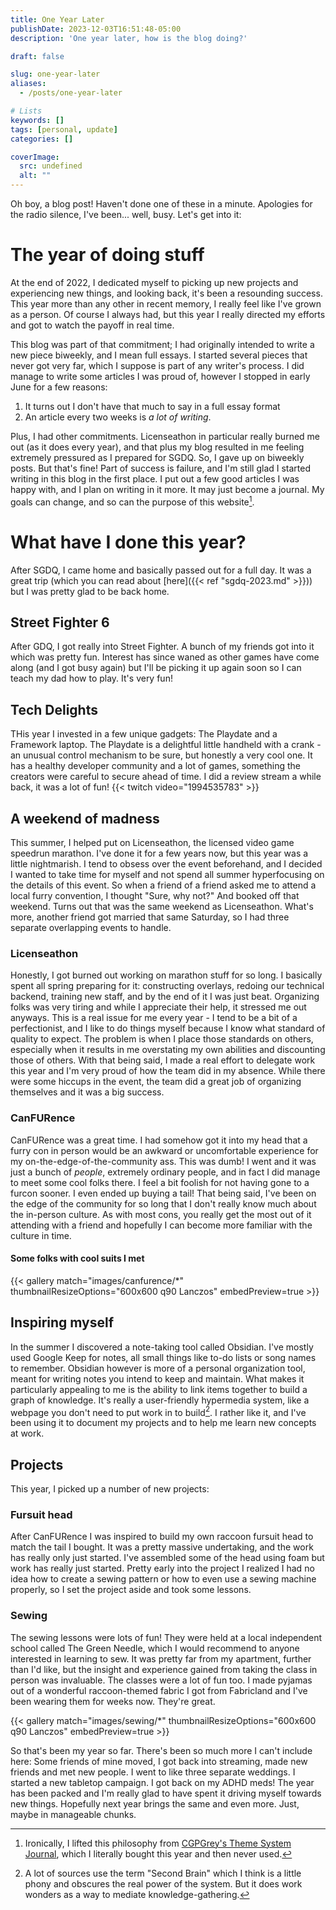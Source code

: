 ```yaml
---
title: One Year Later
publishDate: 2023-12-03T16:51:48-05:00
description: 'One year later, how is the blog doing?'

draft: false

slug: one-year-later
aliases:
  - /posts/one-year-later

# Lists
keywords: []
tags: [personal, update]
categories: []

coverImage:
  src: undefined
  alt: ""
---
```

Oh boy, a blog post! Haven't done one of these in a minute. Apologies for the radio silence, I've been... well, busy. Let's get into it:
# The year of doing stuff
At the end of 2022, I dedicated myself to picking up new projects and experiencing new things, and looking back, it's been a resounding success. This year more than any other in recent memory, I really feel like I've grown as a person. Of course I always had, but this year I really directed my efforts and got to watch the payoff in real time.

This blog was part of that commitment; I had originally intended to write a new piece biweekly, and I mean full essays. I started several pieces that never got very far, which I suppose is part of any writer's process. I did manage to write some articles I was proud of, however I stopped in early June for a few reasons:
1. It turns out I don't have that much to say in a full essay format
2. An article every two weeks is _a lot of writing_.

Plus, I had other commitments. Licenseathon in particular really burned me out (as it does every year), and that plus my blog resulted in me feeling extremely pressured as I prepared for SGDQ. So, I gave up on biweekly posts. But that's fine! Part of success is failure, and I'm still glad I started writing in this blog in the first place. I put out a few good articles I was happy with, and I plan on writing in it more. It may just become a journal. My goals can change, and so can the purpose of this website[^1].

# What have I done this year?
After SGDQ, I came home and basically passed out for a full day. It was a great trip (which you can read about [here]({{< ref "sgdq-2023.md" >}})) but I was pretty glad to be back home.
## Street Fighter 6
After GDQ, I got really into Street Fighter. A bunch of my friends got into it which was pretty fun. Interest has since waned as other games have come along (and I got busy again) but I'll be picking it up again soon so I can teach my dad how to play. It's very fun!
## Tech Delights
THis year I invested in a few unique gadgets: The Playdate and a Framework laptop. The Playdate is a delightful little handheld with a crank - an unusual control mechanism to be sure, but honestly a very cool one. It has a healthy developer community and a lot of games, something the creators were careful to secure ahead of time. I did a review stream a while back, it was a lot of fun!
{{< twitch video="1994535783" >}}
## A weekend of madness
This summer, I helped put on Licenseathon, the licensed video game speedrun marathon. I've done it for a few years now, but this year was a little nightmarish. I tend to obsess over the event beforehand, and I decided I wanted to take time for myself and not spend all summer hyperfocusing on the details of this event. So when a friend of a friend asked me to attend a local furry convention, I thought "Sure, why not?" And booked off that weekend. Turns out that was the same weekend as Licenseathon. What's more, another friend got married that same Saturday, so I had three separate overlapping events to handle.
### Licenseathon
Honestly, I got burned out working on marathon stuff for so long. I basically spent all spring preparing for it: constructing overlays, redoing our technical backend, training new staff, and by the end of it I was just beat. Organizing folks was very tiring and while I appreciate their help, it stressed me out anyways. This is a real issue for me every year - I tend to be a bit of a perfectionist, and I like to do things myself because I know what standard of quality to expect. The problem is when I place those standards on others, especially when it results in me overstating my own abilities and discounting those of others. With that being said, I made a real effort to delegate work this year and I'm very proud of how the team did in my absence. While there were some hiccups in the event, the team did a great job of organizing themselves and it was a big success.
### CanFURence
CanFURence was a great time. I had somehow got it into my head that a furry con in person would be an awkward or uncomfortable experience for my on-the-edge-of-the-community ass. This was dumb! I went and it was just a bunch of _people_, extremely ordinary people, and in fact I did manage to meet some cool folks there. I feel a bit foolish for not having gone to a furcon sooner. I even ended up buying a tail!
That being said, I've been on the edge of the community for so long that I don't really know much about the in-person culture. As with most cons, you really get the most out of it attending with a friend and hopefully I can become more familiar with the culture in time.

#### Some folks with cool suits I met
{{< gallery match="images/canfurence/*" thumbnailResizeOptions="600x600 q90 Lanczos" embedPreview=true >}}

## Inspiring myself
In the summer I discovered a note-taking tool called Obsidian. I've mostly used Google Keep for notes, all small things like to-do lists or song names to remember. Obsidian however is more of a personal organization tool, meant for writing notes you intend to keep and maintain. What makes it particularly appealing to me is the ability to link items together to build a graph of knowledge. It's really a user-friendly hypermedia system, like a webpage you don't need to put work in to build[^2]. I rather like it, and I've been using it to document my projects and to help me learn new concepts at work.
## Projects
This year, I picked up a number of new projects:
### Fursuit head
After CanFURence I was inspired to build my own raccoon fursuit head to match the tail I bought. It was a pretty massive undertaking, and the work has really only just started. I've assembled some of the head using foam but work has really just started. Pretty early into the project I realized I had no idea how to create a sewing pattern or how to even use a sewing machine properly, so I set the project aside and took some lessons.
### Sewing
The sewing lessons were lots of fun! They were held at a local independent school called The Green Needle, which I would recommend to anyone interested in learning to sew. It was pretty far from my apartment, further than I'd like, but the insight and experience gained from taking the class in person was invaluable. The classes were a lot of fun too. I made pyjamas out of a wonderful raccoon-themed fabric I got from Fabricland and I've been wearing them for weeks now. They're great.

{{< gallery match="images/sewing/*" thumbnailResizeOptions="600x600 q90 Lanczos" embedPreview=true >}}

So that's been my year so far. There's been so much more I can't include here: Some friends of mine moved, I got back into streaming, made new friends and met new people. I went to like three separate weddings. I started a new tabletop campaign. I got back on my ADHD meds! The year has been packed and I'm really glad to have spent it driving myself towards new things. Hopefully next year brings the same and even more. Just, maybe in manageable chunks.

[^1]: Ironically, I lifted this philosophy from [CGPGrey's Theme System Journal](https://www.youtube.com/watch?v=fSwpe8r50_o), which I literally bought this year and then never used.
[^2]: A lot of sources use the term "Second Brain" which I think is a little phony and obscures the real power of the system. But it does work wonders as a way to mediate knowledge-gathering.
